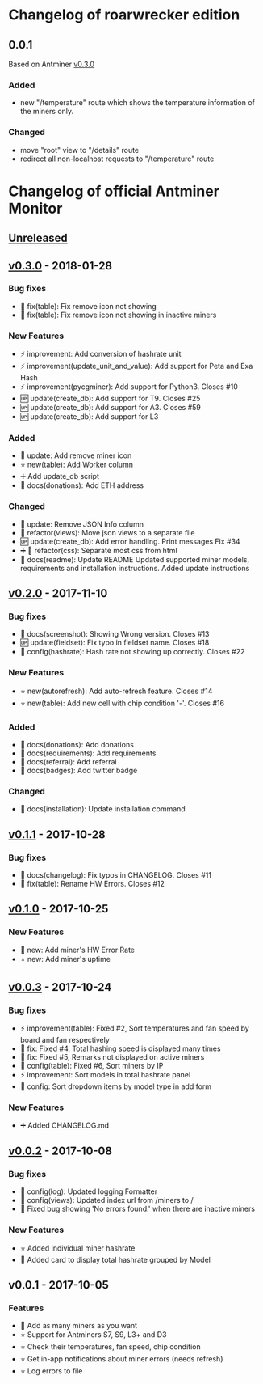 # Changelog of roarwrecker edition

## 0.0.1
Based on Antminer [v0.3.0]

### Added
- new "/temperature" route which shows the temperature information of the miners only.

### Changed
- move "root" view to "/details" route
- redirect all non-localhost requests to "/temperature" route

# Changelog of official Antminer Monitor

## [Unreleased]

## [v0.3.0] - 2018-01-28
### Bug fixes
- :bug: fix(table): Fix remove icon not showing
- :bug: fix(table): Fix remove icon not showing in inactive miners

### New Features
- :zap: improvement: Add conversion of hashrate unit
- :zap: improvement(update_unit_and_value): Add support for Peta and Exa Hash
- :zap: improvement(pycgminer): Add support for Python3. Closes #10
- :up: update(create_db): Add support for T9. Closes #25
- :up: update(create_db): Add support for A3. Closes #59
- :up: update(create_db): Add support for L3

### Added
- :lipstick: update: Add remove miner icon
- :star: new(table): Add Worker column
- :heavy_plus_sign: Add update_db script
- :pencil: docs(donations): Add ETH address

### Changed
- :lipstick: update: Remove JSON Info column
- :shirt: refactor(views): Move json views to a separate file
- :up: update(create_db): Add error handling. Print messages Fix #34
- :heavy_plus_sign: :shirt: refactor(css): Separate most css from html
- :pencil: docs(readme): Update README
Updated supported miner models, requirements and installation instructions. Added update instructions

## [v0.2.0] - 2017-11-10
### Bug fixes
- :pencil: docs(screenshot): Showing Wrong version. Closes #13
- :up: update(fieldset): Fix typo in fieldset name. Closes #18
- :wrench: config(hashrate): Hash rate not showing up correctly. Closes #22

### New Features
- :star: new(autorefresh): Add auto-refresh feature. Closes #14
- :star: new(table): Add new cell with chip condition '-'. Closes #16

### Added
- :pencil: docs(donations): Add donations
- :pencil: docs(requirements): Add requirements
- :pencil: docs(referral): Add referral
- :pencil: docs(badges): Add twitter badge

### Changed
- :pencil: docs(installation): Update installation command

## [v0.1.1] - 2017-10-28
### Bug fixes
- :pencil: docs(changelog): Fix typos in CHANGELOG. Closes #11
- :bug: fix(table): Rename <th>HW Errors</th>. Closes #12

## [v0.1.0] - 2017-10-25
### New Features
- :star2: new: Add miner's HW Error Rate
- :star: new: Add miner's uptime

## [v0.0.3] - 2017-10-24
### Bug fixes
- :zap: improvement(table): Fixed #2, Sort temperatures and fan speed by board and fan respectively
- :bug: fix: Fixed #4, Total hashing speed is displayed many times
- :bug: fix: Fixed #5, Remarks not displayed on active miners
- :wrench: config(table): Fixed #6, Sort miners by IP
- :zap: improvement: Sort models in total hashrate panel
- :wrench: config: Sort dropdown items by model type in add form

### New Features
- :heavy_plus_sign: Added CHANGELOG.md

## [v0.0.2] - 2017-10-08
### Bug fixes
- :wrench: config(log): Updated logging Formatter
- :wrench: config(views): Updated index url from /miners to /
- :bug: Fixed bug showing 'No errors found.' when there are inactive miners

### New Features
- :star: Added individual miner hashrate
- :star2: Added card to display total hashrate grouped by Model

## v0.0.1 - 2017-10-05
### Features
- :star2: Add as many miners as you want
- :star: Support for Antminers S7, S9, L3+ and D3
- :star: Check their temperatures, fan speed, chip condition
- :star: Get in-app notifications about miner errors (needs refresh)
- :star: Log errors to file

[Unreleased]: https://github.com/anselal/antminer-monitor/compare/v0.3.0...HEAD
[v0.3.0]: https://github.com/anselal/antminer-monitor/compare/v0.2.0...v0.3.0
[v0.2.0]: https://github.com/anselal/antminer-monitor/compare/v0.1.1...v0.2.0
[v0.1.1]: https://github.com/anselal/antminer-monitor/compare/v0.1.0...v0.1.1
[v0.1.0]: https://github.com/anselal/antminer-monitor/compare/v0.0.3...v0.1.0
[v0.0.3]: https://github.com/anselal/antminer-monitor/compare/v0.0.2...v0.0.3
[v0.0.2]: https://github.com/anselal/antminer-monitor/compare/v0.0.1...v0.0.2